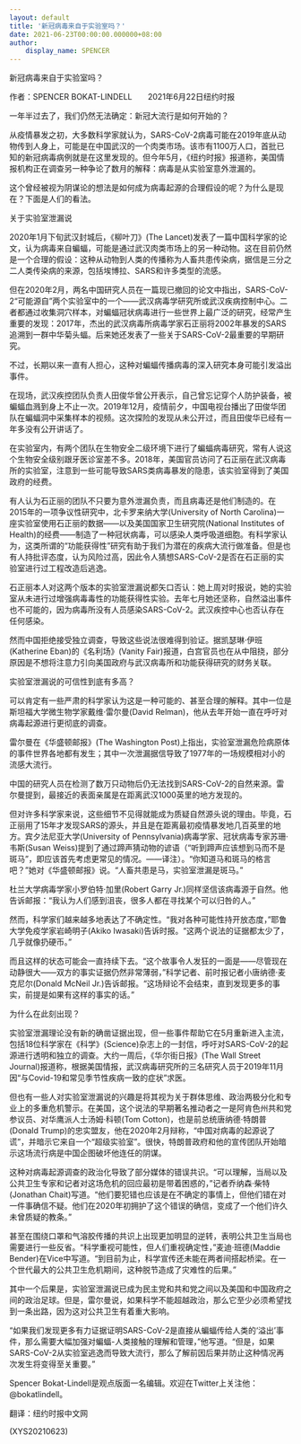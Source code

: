 ```yaml
---
layout: default
title: '新冠病毒来自于实验室吗？'
date: 2021-06-23T00:00:00.000000+08:00
author:
    display_name: SPENCER
---
```


新冠病毒来自于实验室吗？

作者：SPENCER BOKAT-LINDELL　　2021年6月22日纽约时报

一年半过去了，我们仍然无法确定：新冠大流行是如何开始的？

从疫情暴发之初，大多数科学家就认为，SARS-CoV-2病毒可能在2019年底从动物传到人身上，可能是在中国武汉的一个肉类市场。该市有1100万人口，首批已知的新冠病毒病例就是在这里发现的。但今年5月，《纽约时报》报道称，美国情报机构正在调查另一种争论了数月的解释：病毒是从实验室意外泄漏的。

这个曾经被视为阴谋论的想法是如何成为病毒起源的合理假设的呢？为什么是现在？下面是人们的看法。

关于实验室泄漏说

2020年1月下旬武汉封城后，《柳叶刀》(The Lancet)发表了一篇中国科学家的论文，认为病毒来自蝙蝠，可能是通过武汉肉类市场上的另一种动物。这在目前仍然是一个合理的假设：这种从动物到人类的传播称为人畜共患传染病，据信是三分之二人类传染病的来源，包括埃博拉、SARS和许多类型的流感。

但在2020年2月，两名中国研究人员在一篇现已撤回的论文中指出，SARS-CoV-2“可能源自”两个实验室中的一个——武汉病毒学研究所或武汉疾病控制中心。二者都通过收集洞穴样本，对蝙蝠冠状病毒进行一些世界上最广泛的研究，经常产生重要的发现：2017年，杰出的武汉病毒所病毒学家石正丽将2002年暴发的SARS追溯到一群中华菊头蝠。后来她还发表了一些关于SARS-CoV-2最重要的早期研究。

不过，长期以来一直有人担心，这种对蝙蝠传播病毒的深入研究本身可能引发溢出事件。

在现场，武汉疾控团队负责人田俊华曾公开表示，自己曾忘记穿个人防护装备，被蝙蝠血溅到身上不止一次。2019年12月，疫情前夕，中国电视台播出了田俊华团队在蝙蝠洞中采集样本的视频。这次探险的发现从未公开过，而且田俊华已经有一年多没有公开讲话了。

在实验室内，有两个团队在生物安全二级环境下进行了蝙蝠病毒研究，常有人说这个生物安全级别跟牙医诊室差不多。2018年，美国官员访问了石正丽在武汉病毒所的实验室，注意到一些可能导致SARS类病毒暴发的隐患，该实验室得到了美国政府的经费。

有人认为石正丽的团队不只要为意外泄漏负责，而且病毒还是他们制造的。在2015年的一项争议性研究中，北卡罗来纳大学(University of North Carolina)一座实验室使用石正丽的数据——以及美国国家卫生研究院(National Institutes of Health)的经费——制造了一种冠状病毒，可以感染人类呼吸道细胞。有科学家认为，这类所谓的“功能获得性”研究有助于我们为潜在的疾病大流行做准备。但是也有人持批评态度，认为风险过高，因此令人猜想SARS-CoV-2是否在石正丽的实验室进行过工程改造后逃逸。

石正丽本人对这两个版本的实验室泄漏说都矢口否认：她上周对时报说，她的实验室从未进行过增强病毒毒性的功能获得性实验。去年七月她还坚称，自然溢出事件也不可能的，因为病毒所没有人员感染SARS-CoV-2。武汉疾控中心也否认存在任何感染。

然而中国拒绝接受独立调查，导致这些说法很难得到验证。据凯瑟琳·伊班(Katherine Eban)的《名利场》(Vanity Fair)报道，白宫官员也在从中阻挠，部分原因是不想将注意力引向美国政府与武汉病毒所和功能获得研究的财务关联。

实验室泄漏说的可信性到底有多高？

可以肯定有一些严肃的科学家认为这是一种可能的、甚至合理的解释。其中一位是斯坦福大学微生物学家戴维·雷尔曼(David Relman)，他从去年开始一直在呼吁对病毒起源进行更彻底的调查。

雷尔曼在《华盛顿邮报》(The Washington Post)上指出，实验室泄漏危险病原体的事件世界各地都有发生；其中一次泄漏据信导致了1977年的一场规模相对小的流感大流行。

中国的研究人员在检测了数万只动物后仍无法找到SARS-CoV-2的自然来源。雷尔曼提到，最接近的表面亲属是在距离武汉1000英里的地方发现的。

但对许多科学家来说，这些细节不见得就能成为质疑自然源头说的理由。毕竟，石正丽用了15年才发现SARS的源头，并且是在距离最初疫情暴发地几百英里的地方。宾夕法尼亚大学(University of Pennsylvania)病毒学家、冠状病毒专家苏珊·韦斯(Susan Weiss)提到了通过蹄声猜动物的谚语（“听到蹄声应该想到马而不是斑马”，即应该首先考虑更常见的情况。——译注）。“你知道马和斑马的格言吧？”她对《华盛顿邮报》说。“人畜共患是马，实验室泄漏是斑马。”

杜兰大学病毒学家小罗伯特·加里(Robert Garry Jr.)同样坚信该病毒源于自然。他告诉邮报：“我认为人们感到沮丧，很多人都在寻找某个可以归咎的人。”

然而，科学家们越来越多地表达了不确定性。“我对各种可能性持开放态度，”耶鲁大学免疫学家岩崎明子(Akiko Iwasaki)告诉时报。“这两个说法的证据都太少了，几乎就像扔硬币。”

而且这样的状态可能会一直持续下去。“这个故事令人发狂的一面是——尽管现在动静很大——双方的事实证据仍然非常薄弱，”科学记者、前时报记者小唐纳德·麦克尼尔(Donald McNeil Jr.)告诉邮报。“这场辩论不会结束，直到发现更多的事实，前提是如果有这样的事实的话。”

为什么在此刻出现？

实验室泄漏理论没有新的确凿证据出现，但一些事件帮助它在5月重新进入主流，包括18位科学家在《科学》(Science)杂志上的一封信，呼吁对SARS-CoV-2的起源进行透明和独立的调查。大约一周后，《华尔街日报》(The Wall Street Journal)报道称，根据美国情报，武汉病毒研究所的三名研究人员于2019年11月因“与Covid-19和常见季节性疾病一致的症状”求医。

但也有一些人对实验室泄漏说的兴趣是将其视为关于群体思维、政治两极分化和专业上的多重危机警示。在美国，这个说法的早期著名推动者之一是阿肯色州共和党参议员、对华鹰派人士汤姆·科顿(Tom Cotton)，也是前总统唐纳德·特朗普(Donald Trump)的忠实盟友，他在2020年2月辩称，“中国对病毒的起源说了谎”，并暗示它来自一个“超级实验室”。很快，特朗普政府和他的宣传团队开始暗示这场流行病是中国企图破坏他连任的阴谋。

这种对病毒起源调查的政治化导致了部分媒体的错误共识。“可以理解，当局以及公共卫生专家和记者对这场危机的回应最初是带着困惑的，”记者乔纳森·柴特(Jonathan Chait)写道。“他们要犯错也应该是在不确定的事情上，但他们错在对一件事确信不疑。他们在2020年初拥护了这个错误的确信，变成了一个他们许久未曾质疑的教条。”

甚至在围绕口罩和气溶胶传播的共识上出现更加明显的逆转，表明公共卫生当局也需要进行一些反省。“科学重视可能性，但人们重视确定性，”麦迪·班德(Maddie Bender)在Vice中写道。“到目前为止，科学宣传还未能在两者间搭起桥梁。在一个世代最大的公共卫生危机期间，这种脱节造成了灾难性的后果。”

其中一个后果是，实验室泄漏说已成为民主党和共和党之间以及美国和中国政府之间的政治足球。但是，雷尔曼说，如果科学不能超越政治，那么它至少必须希望找到一条出路，因为这对公共卫生有着重大影响。

“如果我们发现更多有力证据证明SARS-CoV-2是直接从蝙蝠传给人类的‘溢出’事件，那么需要大幅加强对蝙蝠-人类接触的理解和管理，”他写道。“但是，如果SARS-CoV-2从实验室逃逸而导致大流行，那么了解前因后果并防止这种情况再次发生将变得至关重要。”

Spencer Bokat-Lindell是观点版面一名编辑。欢迎在Twitter上关注他：@bokatlindell。

翻译：纽约时报中文网

(XYS20210623)

